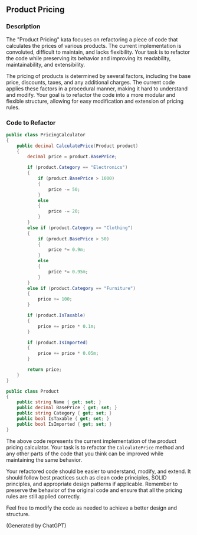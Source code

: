 ## Product Pricing

### Description
The "Product Pricing" kata focuses on refactoring a piece of code that calculates the prices of various products. The current implementation is convoluted, difficult to maintain, and lacks flexibility. Your task is to refactor the code while preserving its behavior and improving its readability, maintainability, and extensibility.

The pricing of products is determined by several factors, including the base price, discounts, taxes, and any additional charges. The current code applies these factors in a procedural manner, making it hard to understand and modify. Your goal is to refactor the code into a more modular and flexible structure, allowing for easy modification and extension of pricing rules.

### Code to Refactor

```csharp
public class PricingCalculator
{
    public decimal CalculatePrice(Product product)
    {
        decimal price = product.BasePrice;

        if (product.Category == "Electronics")
        {
            if (product.BasePrice > 1000)
            {
                price -= 50;
            }
            else
            {
                price -= 20;
            }
        }
        else if (product.Category == "Clothing")
        {
            if (product.BasePrice > 50)
            {
                price *= 0.9m;
            }
            else
            {
                price *= 0.95m;
            }
        }
        else if (product.Category == "Furniture")
        {
            price += 100;
        }

        if (product.IsTaxable)
        {
            price += price * 0.1m;
        }

        if (product.IsImported)
        {
            price += price * 0.05m;
        }

        return price;
    }
}

public class Product
{
    public string Name { get; set; }
    public decimal BasePrice { get; set; }
    public string Category { get; set; }
    public bool IsTaxable { get; set; }
    public bool IsImported { get; set; }
}
```

The above code represents the current implementation of the product pricing calculator. Your task is to refactor the `CalculatePrice` method and any other parts of the code that you think can be improved while maintaining the same behavior.

Your refactored code should be easier to understand, modify, and extend. It should follow best practices such as clean code principles, SOLID principles, and appropriate design patterns if applicable. Remember to preserve the behavior of the original code and ensure that all the pricing rules are still applied correctly.

Feel free to modify the code as needed to achieve a better design and structure.

(Generated by ChatGPT)
